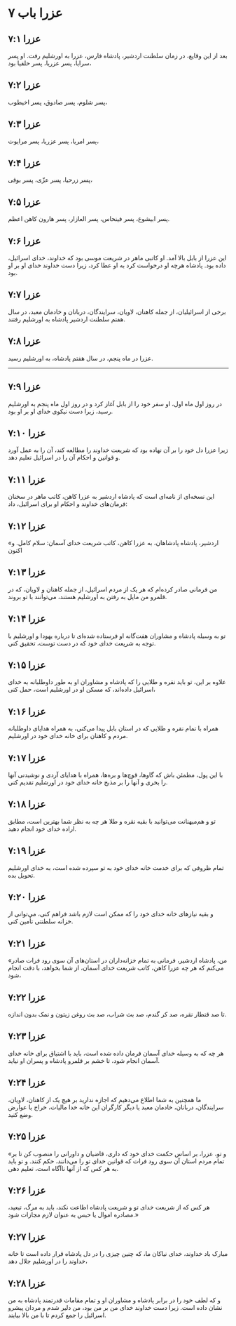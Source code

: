 # عزرا باب ۷

## عزرا ۷:۱

بعد از این وقایع، در زمان سلطنت اردشیر، پادشاه فارس، عزرا به اورشلیم رفت. او پسر سرايا، پسر عزریا، پسر حلقیا بود،

## عزرا ۷:۲

پسر شلوم، پسر صادوق، پسر اخیطوب،

## عزرا ۷:۳

پسر امریا، پسر عزریا، پسر مرايوت،

## عزرا ۷:۴

پسر زرحیا، پسر عزّی، پسر بوقی،

## عزرا ۷:۵

پسر ابیشوع، پسر فینحاس، پسر العازار، پسر هارون کاهن اعظم.

## عزرا ۷:۶

این عزرا از بابل بالا آمد. او کاتبی ماهر در شریعت موسی بود که خداوند، خدای اسرائیل، داده بود. پادشاه هرچه او درخواست کرد به او عطا کرد، زیرا دست خداوند خدای او بر او بود.

## عزرا ۷:۷

برخی از اسرائیلیان، از جمله کاهنان، لاویان، سرایندگان، دربانان و خادمان معبد، در سال هفتم سلطنت اردشیر پادشاه به اورشلیم رفتند.

## عزرا ۷:۸

عزرا در ماه پنجم، در سال هفتم پادشاه، به اورشلیم رسید.

---

## عزرا ۷:۹

در روز اول ماه اول، او سفر خود را از بابل آغاز کرد و در روز اول ماه پنجم به اورشلیم رسید، زیرا دست نیکوی خدای او بر او بود.

## عزرا ۷:۱۰

زیرا عزرا دل خود را بر آن نهاده بود که شریعت خداوند را مطالعه کند، آن را به عمل آورد و قوانین و احکام آن را در اسرائیل تعلیم دهد.

## عزرا ۷:۱۱

این نسخه‌ای از نامه‌ای است که پادشاه اردشیر به عزرا کاهن، کاتب ماهر در سخنان فرمان‌های خداوند و احکام او برای اسرائیل، داد:

## عزرا ۷:۱۲

«اردشیر، پادشاه پادشاهان، به عزرا کاهن، کاتب شریعت خدای آسمان: سلام کامل. و اکنون

## عزرا ۷:۱۳

من فرمانی صادر کرده‌ام که هر یک از مردم اسرائیل، از جمله کاهنان و لاویان، که در قلمرو من مایل به رفتن به اورشلیم هستند، می‌توانند با تو بروند.

## عزرا ۷:۱۴

تو به وسیله پادشاه و مشاوران هفت‌گانه او فرستاده شده‌ای تا درباره یهودا و اورشلیم با توجه به شریعت خدای خود که در دست توست، تحقیق کنی.

## عزرا ۷:۱۵

علاوه بر این، تو باید نقره و طلایی را که پادشاه و مشاوران او به طور داوطلبانه به خدای اسرائیل داده‌اند، که مسکن او در اورشلیم است، حمل کنی،

## عزرا ۷:۱۶

همراه با تمام نقره و طلایی که در استان بابل پیدا می‌کنی، به همراه هدایای داوطلبانه مردم و کاهنان برای خانه خدای خود در اورشلیم.

## عزرا ۷:۱۷

با این پول، مطمئن باش که گاوها، قوچ‌ها و بره‌ها، همراه با هدایای آردی و نوشیدنی آنها را بخری و آنها را بر مذبح خانه خدای خود در اورشلیم تقدیم کنی.

## عزرا ۷:۱۸

تو و هم‌میهنانت می‌توانید با بقیه نقره و طلا هر چه به نظر شما بهترین است، مطابق اراده خدای خود انجام دهید.

## عزرا ۷:۱۹

تمام ظروفی که برای خدمت خانه خدای خود به تو سپرده شده است، به خدای اورشلیم تحویل بده.

## عزرا ۷:۲۰

و بقیه نیازهای خانه خدای خود را که ممکن است لازم باشد فراهم کنی، می‌توانی از خزانه سلطنتی تأمین کنی.

## عزرا ۷:۲۱

«من، پادشاه اردشیر، فرمانی به تمام خزانه‌داران در استان‌های آن سوی رود فرات صادر می‌کنم که هر چه عزرا کاهن، کاتب شریعت خدای آسمان، از شما بخواهد، با دقت انجام شود،

## عزرا ۷:۲۲

تا صد قنطار نقره، صد کر گندم، صد بث شراب، صد بث روغن زیتون و نمک بدون اندازه.

## عزرا ۷:۲۳

هر چه که به وسیله خدای آسمان فرمان داده شده است، باید با اشتیاق برای خانه خدای آسمان انجام شود، تا خشم بر قلمرو پادشاه و پسران او نیاید.

## عزرا ۷:۲۴

ما همچنین به شما اطلاع می‌دهیم که اجازه ندارید بر هیچ یک از کاهنان، لاویان، سرایندگان، دربانان، خادمان معبد یا دیگر کارگران این خانه خدا مالیات، خراج یا عوارض وضع کنید.

## عزرا ۷:۲۵

«و تو، عزرا، بر اساس حکمت خدای خود که داری، قاضیان و داورانی را منصوب کن تا بر تمام مردم استان آن سوی رود فرات که قوانین خدای تو را می‌دانند، حکم کنند. و تو باید به هر کس که از آنها ناآگاه است، تعلیم دهی.

## عزرا ۷:۲۶

هر کس که از شریعت خدای تو و شریعت پادشاه اطاعت نکند، باید به مرگ، تبعید، مصادره اموال یا حبس به عنوان لازم مجازات شود.»

## عزرا ۷:۲۷

مبارک باد خداوند، خدای نیاکان ما، که چنین چیزی را در دل پادشاه قرار داده است تا خانه خداوند را در اورشلیم جلال دهد،

## عزرا ۷:۲۸

و که لطف خود را در برابر پادشاه و مشاوران او و تمام مقامات قدرتمند پادشاه به من نشان داده است. زیرا دست خداوند خدای من بر من بود، من دلیر شدم و مردان پیشرو اسرائیل را جمع کردم تا با من بالا بیایند.
